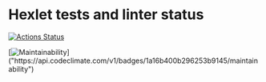 
# Hexlet tests and linter status

[![Actions Status](https://github.com/Anitnelav01/frontend-project-11/workflows/hexlet-check/badge.svg)](https://github.com/Anitnelav01/frontend-project-11/actions)

[![Maintainability]("https://codeclimate.com/github/Anitnelav01/frontend-project-11/maintainability")]("https://api.codeclimate.com/v1/badges/1a16b400b296253b9145/maintainability")
